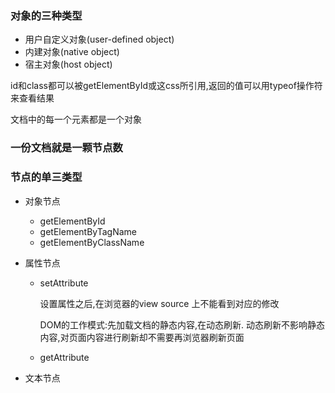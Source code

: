 ### 对象的三种类型

- 用户自定义对象(user-defined object)
- 内建对象(native object)
- 宿主对象(host object)

id和class都可以被getElementById或这css所引用,返回的值可以用typeof操作符来查看结果

文档中的每一个元素都是一个对象

### 一份文档就是一颗节点数

### 节点的单三类型

- 对象节点

  - getElementById
  - getElementByTagName
  - getElementByClassName

- 属性节点

  - setAttribute

    设置属性之后,在浏览器的view source 上不能看到对应的修改

    DOM的工作模式:先加载文档的静态内容,在动态刷新. 动态刷新不影响静态内容,对页面内容进行刷新却不需要再浏览器刷新页面

  - getAttribute

- 文本节点